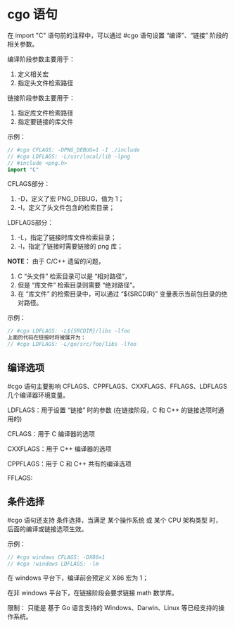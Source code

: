 # cgo 语句

在 import "C" 语句前的注释中，可以通过 #cgo 语句设置 “编译”、“链接” 阶段的相关参数。

编译阶段参数主要用于：
1. 定义相关宏
2. 指定头文件检索路径

链接阶段参数主要用于：
1. 指定库文件检索路径
2. 指定要链接的库文件

示例：
```go
// #cgo CFLAGS: -DPNG_DEBUG=1 -I ./include
// #cgo LDFLAGS: -L/usr/local/lib -lpng
// #include <png.h>
import "C"
```

CFLAGS部分：
1. -D，定义了宏 PNG_DEBUG，值为 1；
2. -I，定义了头文件包含的检索目录；

LDFLAGS部分：
1. -L，指定了链接时库文件检索目录；
2. -l，指定了链接时需要链接的 png 库；

**NOTE：**
由于 C/C++ 遗留的问题，
1. C “头文件” 检索目录可以是 “相对路径”，
2. 但是 “库文件” 检索目录则需要 “绝对路径”。
3. 在 “库文件” 的检索目录中，可以通过 “${SRCDIR}” 变量表示当前包目录的绝对路径。

示例：
```go
// #cgo LDFLAGS: -L${SRCDIR}/libs -lfoo
上面的代码在链接时将被展开为：
// #cgo LDFLAGS: -L/go/src/foo/libs -lfoo
```

## 编译选项
#cgo 语句主要影响 CFLAGS、CPPFLAGS、CXXFLAGS、FFLAGS、LDFLAGS 几个编译器环境变量。

LDFLAGS：用于设置 “链接” 时的参数
(在链接阶段，C 和 C++ 的链接选项时通用的)

CFLAGS：用于 C 编译器的选项

CXXFLAGS：用于 C++ 编译器的选项

CPPFLAGS：用于 C 和 C++ 共有的编译选项

FFLAGS:

## 条件选择
#cgo 语句还支持 条件选择，当满足 某个操作系统 或 某个 CPU 架构类型 时，
后面的编译或链接选项生效。

示例：
```go
// #cgo windows CFLAGS: -DX86=1
// #cgo !windows LDFLAGS: -lm
```
在 windows 平台下，编译前会预定义 X86 宏为 1；

在非 windows 平台下，在链接阶段会要求链接 math 数学库。

限制：
    只能是 基于 Go 语言支持的 Windows、Darwin、Linux 等已经支持的操作系统。
